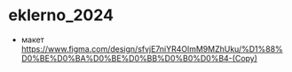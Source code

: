 # eklerno_2024
- макет https://www.figma.com/design/sfvjE7niYR4OlmM9MZhUku/%D1%88%D0%BE%D0%BA%D0%BE%D0%BB%D0%B0%D0%B4-(Copy)
